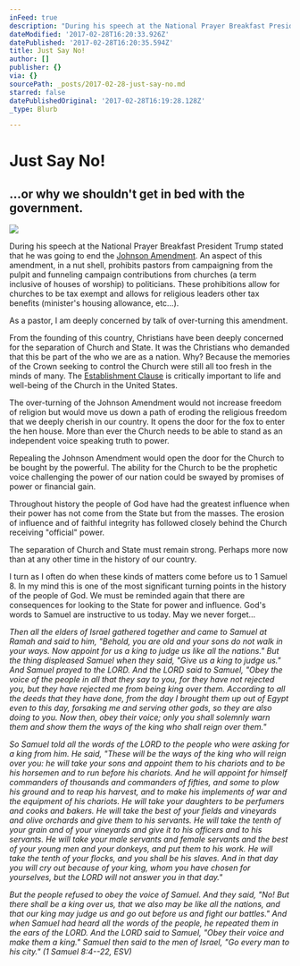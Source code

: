 ```yaml
---
inFeed: true
description: "During his speech at the National Prayer Breakfast President Trump stated that he was going to end the\_Johnson Amendment. An aspect of this amendment, in a nut shell, prohibits pastors from campaigning from the pulpit and funneling campaign contributions from churches (a term inclusive of houses of worship) to politicians. These prohibitions allow for churches to be tax exempt and allows for religious leaders other tax benefits (minister’s housing allowance, etc…)."
dateModified: '2017-02-28T16:20:33.926Z'
datePublished: '2017-02-28T16:20:35.594Z'
title: Just Say No!
author: []
publisher: {}
via: {}
sourcePath: _posts/2017-02-28-just-say-no.md
starred: false
datePublishedOriginal: '2017-02-28T16:19:28.128Z'
_type: Blurb

---
```

# Just Say No!

## ...or why we shouldn't get in bed with the government.
![](https://the-grid-user-content.s3-us-west-2.amazonaws.com/6a4e0497-77c5-427c-875b-820cbf56bb85.jpg)

During his speech at the National Prayer Breakfast President Trump stated that he was going to end the [Johnson Amendment][0]. An aspect of this amendment, in a nut shell, prohibits pastors from campaigning from the pulpit and funneling campaign contributions from churches (a term inclusive of houses of worship) to politicians. These prohibitions allow for churches to be tax exempt and allows for religious leaders other tax benefits (minister's housing allowance, etc...).

As a pastor, I am deeply concerned by talk of over-turning this amendment.

From the founding of this country, Christians have been deeply concerned for the separation of Church and State. It was the Christians who demanded that this be part of the who we are as a nation. Why? Because the memories of the Crown seeking to control the Church were still all too fresh in the minds of many. The [Establishment Clause][1] is critically important to life and well-being of the Church in the United States.

The over-turning of the Johnson Amendment would not increase freedom of religion but would move us down a path of eroding the religious freedom that we deeply cherish in our country. It opens the door for the fox to enter the hen house. More than ever the Church needs to be able to stand as an independent voice speaking truth to power.

Repealing the Johnson Amendment would open the door for the Church to be bought by the powerful. The ability for the Church to be the prophetic voice challenging the power of our nation could be swayed by promises of power or financial gain.

Throughout history the people of God have had the greatest influence when their power has not come from the State but from the masses. The erosion of influence and of faithful integrity has followed closely behind the Church receiving "official" power.

The separation of Church and State must remain strong. Perhaps more now than at any other time in the history of our country.

I turn as I often do when these kinds of matters come before us to 1 Samuel 8\. In my mind this is one of the most significant turning points in the history of the people of God. We must be reminded again that there are consequences for looking to the State for power and influence. God's words to Samuel are instructive to us today. May we never forget...

_Then all the elders of Israel gathered together and came to Samuel at Ramah and said to him, "Behold, you are old and your sons do not walk in your ways. Now appoint for us a king to judge us like all the nations." But the thing displeased Samuel when they said, "Give us a king to judge us." And Samuel prayed to the LORD. And the LORD said to Samuel, "Obey the voice of the people in all that they say to you, for they have not rejected you, but they have rejected me from being king over them. According to all the deeds that they have done, from the day I brought them up out of Egypt even to this day, forsaking me and serving other gods, so they are also doing to you. Now then, obey their voice; only you shall solemnly warn them and show them the ways of the king who shall reign over them."_

_So Samuel told all the words of the LORD to the people who were asking for a king from him. He said, "These will be the ways of the king who will reign over you: he will take your sons and appoint them to his chariots and to be his horsemen and to run before his chariots. And he will appoint for himself commanders of thousands and commanders of fifties, and some to plow his ground and to reap his harvest, and to make his implements of war and the equipment of his chariots. He will take your daughters to be perfumers and cooks and bakers. He will take the best of your fields and vineyards and olive orchards and give them to his servants. He will take the tenth of your grain and of your vineyards and give it to his officers and to his servants. He will take your male servants and female servants and the best of your young men and your donkeys, and put them to his work. He will take the tenth of your flocks, and you shall be his slaves. And in that day you will cry out because of your king, whom you have chosen for yourselves, but the LORD will not answer you in that day."_

_But the people refused to obey the voice of Samuel. And they said, "No! But there shall be a king over us, that we also may be like all the nations, and that our king may judge us and go out before us and fight our battles." And when Samuel had heard all the words of the people, he repeated them in the ears of the LORD. And the LORD said to Samuel, "Obey their voice and make them a king." Samuel then said to the men of Israel, "Go every man to his city." (1 Samuel 8:4--22, ESV)_

[0]: http://t.umblr.com/redirect?z=https%3A%2F%2Fen.wikipedia.org%2Fwiki%2FJohnson_Amendment&t=MTRiOWQ2Y2VkMmNiMzljYTA2ZTA2Yzk3NWI2NDFlMmY4YmExZDhkOSwxQ1NXUVR1Qw%3D%3D&b=t%3Ated7ejFPl_xcIKJQ8r1G4A&p=https%3A%2F%2Fdanielmrose.tumblr.com%2Fpost%2F156762251033%2Fjust-say-no&m=1
[1]: http://t.umblr.com/redirect?z=https%3A%2F%2Fen.wikipedia.org%2Fwiki%2FEstablishment_Clause&t=ODRhZDg0OGJhMTY0NmY3MzhjODgzMTk2NzM1ZGYxOTU4MGEzZTRjNiwxQ1NXUVR1Qw%3D%3D&b=t%3Ated7ejFPl_xcIKJQ8r1G4A&p=https%3A%2F%2Fdanielmrose.tumblr.com%2Fpost%2F156762251033%2Fjust-say-no&m=1